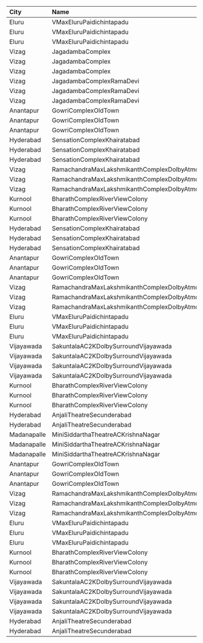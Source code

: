 | City        | Name                                                | Language |  Time | Type            | Price | Capacity | Booked |
| :---------- | :-------------------------------------------------- | :------- | ----: | :-------------- | ----: | -------: | -----: |
| Eluru       | VMaxEluruPaidichintapadu                            | Tamil    | 11:00 | Balcony         |  120₹ |      222 |    167 |
| Eluru       | VMaxEluruPaidichintapadu                            | Tamil    | 11:00 | SecondClass     |   70₹ |       55 |     40 |
| Eluru       | VMaxEluruPaidichintapadu                            | Tamil    | 11:00 | LowClass        |   40₹ |       48 |     24 |
| Vizag       | JagadambaComplex                                    | Telugu   | 11:00 | DressCircle     |  112₹ |       82 |     53 |
| Vizag       | JagadambaComplex                                    | Telugu   | 11:00 | MiddleCircle    |   67₹ |       19 |     14 |
| Vizag       | JagadambaComplex                                    | Telugu   | 11:00 | FrontCircle     |   44₹ |       38 |     20 |
| Vizag       | JagadambaComplexRamaDevi                            | Tamil    | 11:00 | DressCircle     |  112₹ |      163 |    147 |
| Vizag       | JagadambaComplexRamaDevi                            | Tamil    | 11:00 | MiddleCircle    |   80₹ |       39 |     39 |
| Vizag       | JagadambaComplexRamaDevi                            | Tamil    | 11:00 | FrontCircle     |   60₹ |       76 |     76 |
| Anantapur   | GowriComplexOldTown                                 | Tamil    | 11:15 | Platinum        |  110₹ |      244 |    140 |
| Anantapur   | GowriComplexOldTown                                 | Tamil    | 11:15 | Gold            |   70₹ |      134 |    134 |
| Anantapur   | GowriComplexOldTown                                 | Tamil    | 11:15 | Silver          |   30₹ |      106 |    106 |
| Hyderabad   | SensationComplexKhairatabad                         | Tamil    | 11:30 | EcstasyClass    |  150₹ |      156 |     52 |
| Hyderabad   | SensationComplexKhairatabad                         | Tamil    | 11:30 | ColosseumClass  |  150₹ |      145 |     53 |
| Hyderabad   | SensationComplexKhairatabad                         | Tamil    | 11:30 | AscropolisClass |   80₹ |      189 |     51 |
| Vizag       | RamachandraMaxLakshmikanthComplexDolbyAtmosGajuwaka | Tamil    | 11:30 | ReservedClass   |  112₹ |      192 |     96 |
| Vizag       | RamachandraMaxLakshmikanthComplexDolbyAtmosGajuwaka | Tamil    | 11:30 | FirstClass      |   67₹ |       38 |     19 |
| Vizag       | RamachandraMaxLakshmikanthComplexDolbyAtmosGajuwaka | Tamil    | 11:30 | SecondClass     |   44₹ |       57 |     28 |
| Kurnool     | BharathComplexRiverViewColony                       | Tamil    | 12:00 | FirstClass      |  100₹ |      242 |    122 |
| Kurnool     | BharathComplexRiverViewColony                       | Tamil    | 12:00 | SecondClass     |   70₹ |       76 |     38 |
| Kurnool     | BharathComplexRiverViewColony                       | Tamil    | 12:00 | ThirdClass      |   50₹ |       79 |     39 |
| Hyderabad   | SensationComplexKhairatabad                         | Tamil    | 14:30 | EcstasyClass    |  150₹ |      156 |     52 |
| Hyderabad   | SensationComplexKhairatabad                         | Tamil    | 14:30 | ColosseumClass  |  150₹ |      145 |     53 |
| Hyderabad   | SensationComplexKhairatabad                         | Tamil    | 14:30 | AscropolisClass |   80₹ |      189 |     51 |
| Anantapur   | GowriComplexOldTown                                 | Tamil    | 14:30 | Platinum        |  110₹ |      244 |    140 |
| Anantapur   | GowriComplexOldTown                                 | Tamil    | 14:30 | Gold            |   70₹ |      134 |    134 |
| Anantapur   | GowriComplexOldTown                                 | Tamil    | 14:30 | Silver          |   30₹ |      106 |    106 |
| Vizag       | RamachandraMaxLakshmikanthComplexDolbyAtmosGajuwaka | Tamil    | 14:30 | ReservedClass   |  112₹ |      192 |     96 |
| Vizag       | RamachandraMaxLakshmikanthComplexDolbyAtmosGajuwaka | Tamil    | 14:30 | FirstClass      |   67₹ |       38 |     19 |
| Vizag       | RamachandraMaxLakshmikanthComplexDolbyAtmosGajuwaka | Tamil    | 14:30 | SecondClass     |   44₹ |       57 |     28 |
| Eluru       | VMaxEluruPaidichintapadu                            | Tamil    | 14:30 | Balcony         |  120₹ |      222 |    167 |
| Eluru       | VMaxEluruPaidichintapadu                            | Tamil    | 14:30 | SecondClass     |   70₹ |       55 |     40 |
| Eluru       | VMaxEluruPaidichintapadu                            | Tamil    | 14:30 | LowClass        |   40₹ |       48 |     24 |
| Vijayawada  | SakuntalaAC2KDolbySurroundVijayawada                | Tamil    | 14:30 | Balcony         |  100₹ |      264 |    172 |
| Vijayawada  | SakuntalaAC2KDolbySurroundVijayawada                | Tamil    | 14:30 | FirstClass      |  100₹ |       44 |     22 |
| Vijayawada  | SakuntalaAC2KDolbySurroundVijayawada                | Tamil    | 14:30 | SecondClass     |   70₹ |       40 |     20 |
| Vijayawada  | SakuntalaAC2KDolbySurroundVijayawada                | Tamil    | 14:30 | ThirdClass      |   45₹ |      103 |     51 |
| Kurnool     | BharathComplexRiverViewColony                       | Tamil    | 15:00 | FirstClass      |  100₹ |      242 |    122 |
| Kurnool     | BharathComplexRiverViewColony                       | Tamil    | 15:00 | SecondClass     |   70₹ |       76 |     38 |
| Kurnool     | BharathComplexRiverViewColony                       | Tamil    | 15:00 | ThirdClass      |   50₹ |       79 |     39 |
| Hyderabad   | AnjaliTheatreSecunderabad                           | Tamil    | 18:00 | UpperBalcony    |  150₹ |       94 |     48 |
| Hyderabad   | AnjaliTheatreSecunderabad                           | Tamil    | 18:00 | LowerBalcony    |  100₹ |      299 |    194 |
| Madanapalle | MiniSiddarthaTheatreACKrishnaNagar                  | Telugu   | 18:00 | Reserved        |   70₹ |      210 |    105 |
| Madanapalle | MiniSiddarthaTheatreACKrishnaNagar                  | Telugu   | 18:00 | First           |   50₹ |      124 |     62 |
| Madanapalle | MiniSiddarthaTheatreACKrishnaNagar                  | Telugu   | 18:00 | Second          |   30₹ |       74 |     37 |
| Anantapur   | GowriComplexOldTown                                 | Tamil    | 18:15 | Platinum        |  110₹ |      244 |    140 |
| Anantapur   | GowriComplexOldTown                                 | Tamil    | 18:15 | Gold            |   70₹ |      134 |    134 |
| Anantapur   | GowriComplexOldTown                                 | Tamil    | 18:15 | Silver          |   30₹ |      106 |    106 |
| Vizag       | RamachandraMaxLakshmikanthComplexDolbyAtmosGajuwaka | Tamil    | 18:30 | ReservedClass   |  112₹ |      192 |     96 |
| Vizag       | RamachandraMaxLakshmikanthComplexDolbyAtmosGajuwaka | Tamil    | 18:30 | FirstClass      |   67₹ |       38 |     19 |
| Vizag       | RamachandraMaxLakshmikanthComplexDolbyAtmosGajuwaka | Tamil    | 18:30 | SecondClass     |   44₹ |       57 |     28 |
| Eluru       | VMaxEluruPaidichintapadu                            | Tamil    | 18:30 | Balcony         |  120₹ |      222 |    167 |
| Eluru       | VMaxEluruPaidichintapadu                            | Tamil    | 18:30 | SecondClass     |   70₹ |       55 |     40 |
| Eluru       | VMaxEluruPaidichintapadu                            | Tamil    | 18:30 | LowClass        |   40₹ |       48 |     24 |
| Kurnool     | BharathComplexRiverViewColony                       | Tamil    | 18:30 | FirstClass      |  100₹ |      242 |    122 |
| Kurnool     | BharathComplexRiverViewColony                       | Tamil    | 18:30 | SecondClass     |   70₹ |       76 |     38 |
| Kurnool     | BharathComplexRiverViewColony                       | Tamil    | 18:30 | ThirdClass      |   50₹ |       79 |     39 |
| Vijayawada  | SakuntalaAC2KDolbySurroundVijayawada                | Tamil    | 18:30 | Balcony         |  100₹ |      264 |    172 |
| Vijayawada  | SakuntalaAC2KDolbySurroundVijayawada                | Tamil    | 18:30 | FirstClass      |  100₹ |       44 |     22 |
| Vijayawada  | SakuntalaAC2KDolbySurroundVijayawada                | Tamil    | 18:30 | SecondClass     |   70₹ |       40 |     20 |
| Vijayawada  | SakuntalaAC2KDolbySurroundVijayawada                | Tamil    | 18:30 | ThirdClass      |   45₹ |      103 |     51 |
| Hyderabad   | AnjaliTheatreSecunderabad                           | Tamil    | 21:15 | UpperBalcony    |  150₹ |       94 |     48 |
| Hyderabad   | AnjaliTheatreSecunderabad                           | Tamil    | 21:15 | LowerBalcony    |  100₹ |      299 |    194 |